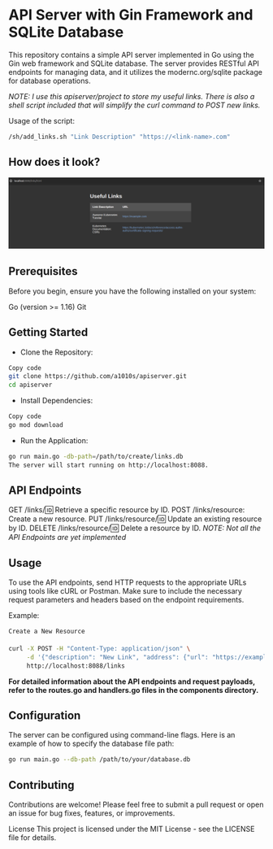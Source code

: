 # API Server with Gin Framework and SQLite Database

This repository contains a simple API server implemented in Go using the Gin web framework and SQLite database. The server provides RESTful API endpoints for managing data, and it utilizes the modernc.org/sqlite package for database operations.

_NOTE: I use this apiserver/project to store my useful links. There is also a shell script included that will simplify the curl command to POST new links._

Usage of the script:
```bash
/sh/add_links.sh "Link Description" "https://<link-name>.com"
```
## How does it look?
![go-apiserver](files/go-apiserver.png)


## Prerequisites
Before you begin, ensure you have the following installed on your system:

Go (version >= 1.16)
Git

## Getting Started
* Clone the Repository:

```bash
Copy code
git clone https://github.com/a1010s/apiserver.git
cd apiserver
```

* Install Dependencies:

```bash
Copy code
go mod download
```
* Run the Application:

```bash
go run main.go -db-path=/path/to/create/links.db
The server will start running on http://localhost:8088.
```

## API Endpoints

GET /links/:id: Retrieve a specific resource by ID.
POST /links/resource: Create a new resource.
PUT /links/resource/:id: Update an existing resource by ID.
DELETE /links/resource/:id: Delete a resource by ID.
_NOTE: Not all the API Endpoints are yet implemented_

## Usage
To use the API endpoints, send HTTP requests to the appropriate URLs using tools like cURL or Postman. Make sure to include the necessary request parameters and headers based on the endpoint requirements.

Example:
```bash
Create a New Resource

curl -X POST -H "Content-Type: application/json" \
     -d '{"description": "New Link", "address": {"url": "https://example.com"}}' \
     http://localhost:8088/links
```
**For detailed information about the API endpoints and request payloads, refer to the routes.go and handlers.go files in the components directory.**

## Configuration
The server can be configured using command-line flags. Here is an example of how to specify the database file path:

```bash
go run main.go --db-path /path/to/your/database.db
```
## Contributing
Contributions are welcome! Please feel free to submit a pull request or open an issue for bug fixes, features, or improvements.

License
This project is licensed under the MIT License - see the LICENSE file for details.